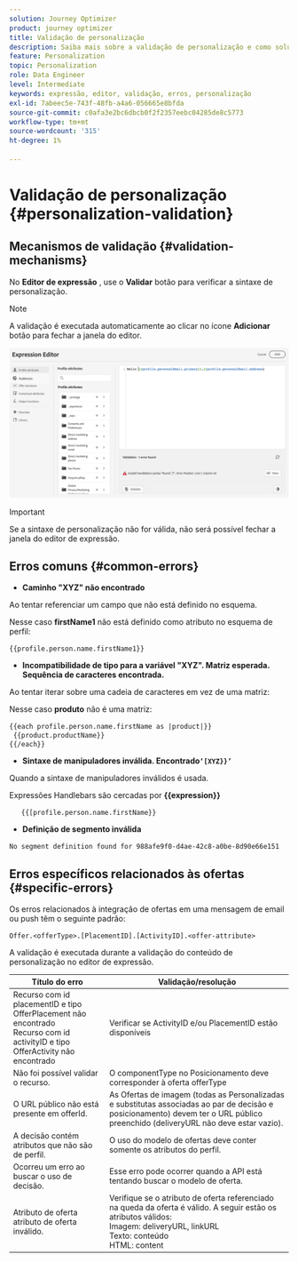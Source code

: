 ```yaml
---
solution: Journey Optimizer
product: journey optimizer
title: Validação de personalização
description: Saiba mais sobre a validação de personalização e como solucionar problemas.
feature: Personalization
topic: Personalization
role: Data Engineer
level: Intermediate
keywords: expressão, editor, validação, erros, personalização
exl-id: 7abeec5e-743f-48fb-a4a6-056665e8bfda
source-git-commit: c0afa3e2bc6dbcb0f2f2357eebc04285de8c5773
workflow-type: tm+mt
source-wordcount: '315'
ht-degree: 1%

---
```


# Validação de personalização {#personalization-validation}

## Mecanismos de validação {#validation-mechanisms}

No **Editor de expressão** , use o **Validar** botão para verificar a sintaxe de personalização.

>[!NOTE]
> A validação é executada automaticamente ao clicar no ícone **Adicionar** botão para fechar a janela do editor.
>

![](assets/perso_validation1.png)

>[!IMPORTANT]
> Se a sintaxe de personalização não for válida, não será possível fechar a janela do editor de expressão.
>

## Erros comuns {#common-errors}

* **Caminho &quot;XYZ&quot; não encontrado**

Ao tentar referenciar um campo que não está definido no esquema.

Nesse caso **firstName1** não está definido como atributo no esquema de perfil:

```
{{profile.person.name.firstName1}}
```

* **Incompatibilidade de tipo para a variável &quot;XYZ&quot;. Matriz esperada. Sequência de caracteres encontrada.**

Ao tentar iterar sobre uma cadeia de caracteres em vez de uma matriz:

Nesse caso **produto** não é uma matriz:

```
{{each profile.person.name.firstName as |product|}}
 {{product.productName}}
{{/each}}
```

* **Sintaxe de manipuladores inválida. Encontrado`‘[XYZ}}’`**

Quando a sintaxe de manipuladores inválidos é usada.

Expressões Handlebars são cercadas por **{{expression}}**

```
   {{[profile.person.name.firstName}}
```

* **Definição de segmento inválida**

```
No segment definition found for 988afe9f0-d4ae-42c8-a0be-8d90e66e151
```

## Erros específicos relacionados às ofertas {#specific-errors}

Os erros relacionados à integração de ofertas em uma mensagem de email ou push têm o seguinte padrão:

```
Offer.<offerType>.[PlacementID].[ActivityID].<offer-attribute>
```

A validação é executada durante a validação do conteúdo de personalização no editor de expressão.

<table> 
 <thead> 
  <tr> 
   <th> Título do erro<br /> </th> 
   <th> Validação/resolução <br /> </th> 
  </tr> 
 </thead> 
 <tbody> 
  <tr> 
   <td>Recurso com id placementID e tipo OfferPlacement não encontrado <br/>
Recurso com id activityID e tipo OfferActivity não encontrado<br/></td> 
   <td>Verificar se ActivityID e/ou PlacementID estão disponíveis</td> 
  </tr> 
   <tr> 
   <td>Não foi possível validar o recurso.</td> 
   <td>O componentType no Posicionamento deve corresponder à oferta offerType</td> 
  </tr> 
   <tr> 
   <td>O URL público não está presente em offerId.</td> 
   <td>As Ofertas de imagem (todas as Personalizadas e substitutas associadas ao par de decisão e posicionamento) devem ter o URL público preenchido (deliveryURL não deve estar vazio).</td> 
  </tr> 
  <tr> 
   <td>A decisão contém atributos que não são de perfil.</td> 
   <td>O uso do modelo de ofertas deve conter somente os atributos do perfil.</td> 
  </tr> 
  <tr> 
   <td>Ocorreu um erro ao buscar o uso de decisão.</td> 
   <td>Esse erro pode ocorrer quando a API está tentando buscar o modelo de oferta.</td> 
  </tr>
  <tr> 
   <td>Atributo de oferta atributo de oferta inválido.</td> 
   <td>Verifique se o atributo de oferta referenciado na queda da oferta é válido. A seguir estão os atributos válidos: <br/>
Imagem: deliveryURL, linkURL<br/>
Texto: conteúdo<br/>
HTML: content<br/></td> 
  </tr> 
 </tbody> 
</table>
